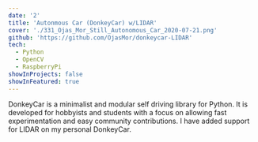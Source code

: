 ```yaml
---
date: '2'
title: 'Autonmous Car (DonkeyCar) w/LIDAR'
cover: './331_Ojas_Mor_Still_Autonomous_Car_2020-07-21.png'
github: 'https://github.com/OjasMor/donkeycar-LIDAR'
tech:
  - Python
  - OpenCV
  - RaspberryPi
showInProjects: false
showInFeatured: true
---
```


DonkeyCar is a minimalist and modular self driving library for Python. It is developed for hobbyists and students with a focus on allowing fast experimentation and easy community contributions. I have added support for LIDAR on my personal DonkeyCar.
